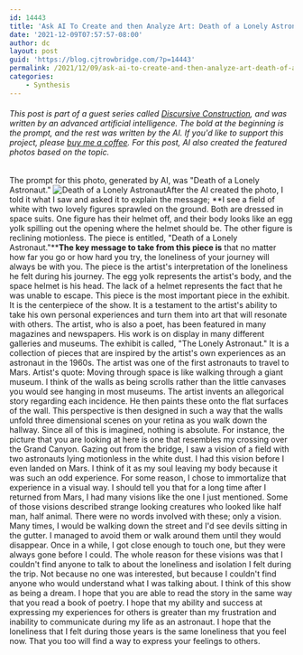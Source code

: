 ```yaml
---
id: 14443
title: 'Ask AI To Create and then Analyze Art: Death of a Lonely Astronaut'
date: '2021-12-09T07:57:57-08:00'
author: dc
layout: post
guid: 'https://blog.cjtrowbridge.com/?p=14443'
permalink: /2021/12/09/ask-ai-to-create-and-then-analyze-art-death-of-a-lonely-astronaut/
categories:
    - Synthesis
---
```


###### This post is part of a guest series called [Discursive Construction](https://blog.cjtrowbridge.com/2021/11/24/discursive-construction-ai-generated-essays-and-analysis/), and was written by an advanced artificial intelligence. The bold at the beginning is the prompt, and the rest was written by the AI. If you'd like to support this project, please [buy me a coffee](https://www.buymeacoffee.com/cjtrowbridge). For this post, AI also created the featured photos based on the topic.

The prompt for this photo, generated by AI, was "Death of a Lonely Astronaut." ![Death of a Lonely Astronaut](https://blog.cjtrowbridge.com/wp-content/uploads/2021/12/Death-of-a-Lonely-Astronaut-1-1.jpg)After the AI created the photo, I told it what I saw and asked it to explain the message; **I see a field of white with two lovely figures sprawled on the ground. Both are dressed in space suits. One figure has their helmet off, and their body looks like an egg yolk spilling out the opening where the helmet should be. The other figure is reclining motionless. The piece is entitled, "Death of a Lonely Astronaut."****The key message to take from this piece is** that no matter how far you go or how hard you try, the loneliness of your journey will always be with you. The piece is the artist's interpretation of the loneliness he felt during his journey. The egg yolk represents the artist's body, and the space helmet is his head. The lack of a helmet represents the fact that he was unable to escape. This piece is the most important piece in the exhibit. It is the centerpiece of the show. It is a testament to the artist's ability to take his own personal experiences and turn them into art that will resonate with others. The artist, who is also a poet, has been featured in many magazines and newspapers. His work is on display in many different galleries and museums. The exhibit is called, "The Lonely Astronaut." It is a collection of pieces that are inspired by the artist's own experiences as an astronaut in the 1960s. The artist was one of the first astronauts to travel to Mars. Artist's quote: Moving through space is like walking through a giant museum. I think of the walls as being scrolls rather than the little canvases you would see hanging in most museums. The artist invents an allegorical story regarding each incidence. He then paints these onto the flat surfaces of the wall. This perspective is then designed in such a way that the walls unfold three dimensional scenes on your retina as you walk down the hallway. Since all of this is imagined, nothing is absolute. For instance, the picture that you are looking at here is one that resembles my crossing over the Grand Canyon. Gazing out from the bridge, I saw a vision of a field with two astronauts lying motionless in the white dust. I had this vision before I even landed on Mars. I think of it as my soul leaving my body because it was such an odd experience. For some reason, I chose to immortalize that experience in a visual way. I should tell you that for a long time after I returned from Mars, I had many visions like the one I just mentioned. Some of those visions described strange looking creatures who looked like half man, half animal. There were no words involved with these; only a vision. Many times, I would be walking down the street and I'd see devils sitting in the gutter. I managed to avoid them or walk around them until they would disappear. Once in a while, I got close enough to touch one, but they were always gone before I could. The whole reason for these visions was that I couldn't find anyone to talk to about the loneliness and isolation I felt during the trip. Not because no one was interested, but because I couldn't find anyone who would understand what I was talking about. I think of this show as being a dream. I hope that you are able to read the story in the same way that you read a book of poetry. I hope that my ability and success at expressing my experiences for others is greater than my frustration and inability to communicate during my life as an astronaut. I hope that the loneliness that I felt during those years is the same loneliness that you feel now. That you too will find a way to express your feelings to others.
